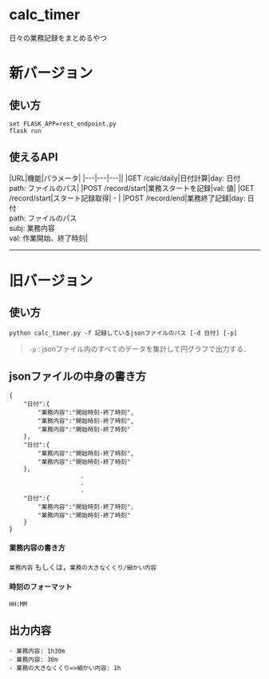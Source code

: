 # calc_timer
日々の業務記録をまとめるやつ

# 新バージョン

## 使い方
```
set FLASK_APP=rest_endpoint.py
flask run
```

## 使えるAPI

|URL|機能|パラメータ|
|---|---|---||
|GET /calc/daily|日付計算|day: 日付<br>path: ファイルのパス|
|POST /record/start|業務スタートを記録|val: 値|
|GET /record/start|スタート記録取得| - |
|POST /record/end|業務終了記録|day: 日付<br>path: ファイルのパス<br>subj: 業務内容<br>val: 作業開始、終了時刻|

---

# 旧バージョン

## 使い方
`python calc_timer.py -f 記録しているjsonファイルのパス [-d 日付] [-p]` <br>
> `-p` : jsonファイル内のすべてのデータを集計して円グラフで出力する．

## jsonファイルの中身の書き方
```
{
    "日付":{
        "業務内容":"開始時刻-終了時刻",
        "業務内容":"開始時刻-終了時刻",
        "業務内容":"開始時刻-終了時刻"
    },
    "日付":{
        "業務内容":"開始時刻-終了時刻",
        "業務内容":"開始時刻-終了時刻"
    },
                    .
                    .
                    .
    "日付":{
        "業務内容":"開始時刻-終了時刻",
        "業務内容":"開始時刻-終了時刻"
    }
}
```
#### 業務内容の書き方
`業務内容` もしくは，`業務の大きなくくり/細かい内容`

#### 時刻のフォーマット
`HH:MM`

## 出力内容
```
- 業務内容: 1h30m
- 業務内容: 30m
- 業務の大きなくくり=>細かい内容: 1h
```
